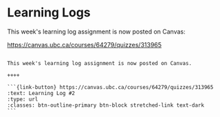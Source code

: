 # Learning Logs

This week's learning log assignment is now posted on Canvas:

https://canvas.ubc.ca/courses/64279/quizzes/313965

````{panels}

This week's learning log assignment is now posted on Canvas.

++++ 

```{link-button} https://canvas.ubc.ca/courses/64279/quizzes/313965
:text: Learning Log #2
:type: url
:classes: btn-outline-primary btn-block stretched-link text-dark
```
````
